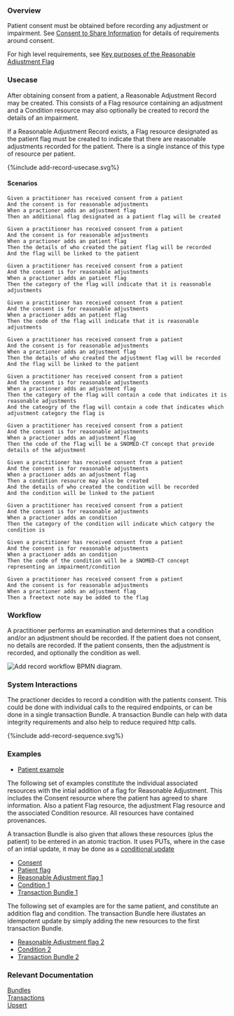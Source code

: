 ### Overview

Patient consent must be obtained before recording any adjustment or impairment.  See [Consent to Share Information](consent-to-share-information.html) for details of requirements around consent.

For high level requirements, see [Key purposes of the Reasonable Adjustment Flag](index.html#key-purposes) 

### Usecase
After obtaining consent from a patient, a Reasonable Adjustment Record may be created.  This consists of a Flag resource containing an adjustment and a Condition resource may also optionally be created to record the details of an impairment.  

If a Reasonable Adjustment Record exists, a Flag resource designated as the patient flag must be created to indicate that there are reasonable adjustments recorded for the patient.  There is a single instance of this type of resource per patient.

<div style="text-align: left;">

  {%include add-record-usecase.svg%}

</div>

#### Scenarios

```gherkin
Given a practitioner has received consent from a patient
And the consent is for reasonable adjustments
When a practioner adds an adjustment flag
Then an additional flag designated as a patient flag will be created

Given a practitioner has received consent from a patient
And the consent is for reasonable adjustments
When a practioner adds an patient flag
Then the details of who created the patient flag will be recorded
And the flag will be linked to the patient

Given a practitioner has received consent from a patient
And the consent is for reasonable adjustments
When a practioner adds an patient flag
Then the category of the flag will indicate that it is reasonable adjustments

Given a practitioner has received consent from a patient
And the consent is for reasonable adjustments
When a practioner adds an patient flag
Then the code of the flag will indicate that it is reasonable adjustments

Given a practitioner has received consent from a patient
And the consent is for reasonable adjustments
When a practioner adds an adjustment flag
Then the details of who created the adjustment flag will be recorded
And the flag will be linked to the patient

Given a practitioner has received consent from a patient
And the consent is for reasonable adjustments
When a practioner adds an adjustment flag
Then the category of the flag will contain a code that indicates it is reasonable adjustments
And the cateogry of the flag will contain a code that indicates which adjustment category the flag is

Given a practitioner has received consent from a patient
And the consent is for reasonable adjustments
When a practioner adds an adjustment flag
Then the code of the flag will be a SNOMED-CT concept that provide details of the adjustment

Given a practitioner has received consent from a patient
And the consent is for reasonable adjustments
When a practioner adds an adjustment flag
Then a condition resource may also be created
And the details of who created the condition will be recorded
And the condition will be linked to the patient

Given a practitioner has received consent from a patient
And the consent is for reasonable adjustments
When a practioner adds an condition
Then the category of the condition will indicate which catgory the condition is

Given a practitioner has received consent from a patient
And the consent is for reasonable adjustments
When a practioner adds an condition
Then the code of the condition will be a SNOMED-CT concept representing an impairment/condition

Given a practitioner has received consent from a patient
And the consent is for reasonable adjustments
When a practioner adds an adjustment flag
Then a freetext note may be added to the flag
```

### Workflow

A practitioner performs an examination and determines that a condition and/or an adjustment should be recorded.  If the patient does not consent, no details are recorded.  If the patient consents, then the adjustment is recorded, and optionally the condition as well.

<div style="text-align: left;">
    <img style="max-width: 70%" alt="Add record workflow BPMN diagram." src="add-record-workflow.svg"/>
</div>

### System Interactions

The practioner decides to record a condition with the patients consent.  This could be done with individual calls to the required endpoints, or can be done in a single transaction Bundle.  A transaction Bundle can help with data integrity requirements and also help to reduce required http calls.

<div style="text-align: left;">
  {%include add-record-sequence.svg%}
</div>

### Examples

* [Patient example](Patient-PatientExample1.html)

The following set of examples constitute the individual associated resources with the intial addition of a flag for Reasonable Adjustment.  This includes the Consent resource where the patient has agreed to share information.  Also a patient Flag resource, the adjustment Flag resource and the associated Condition resource.  All resources have contained provenances.

A transaction Bundle is also given that allows these resources (plus the patient) to be entered in an atomic traction.  It uses PUTs, where in the case of an intial update, it may be done as a [conditional update](https://www.hl7.org/fhir/http.html#cond-update)

* [Consent](Consent-RAConsentExample1.html)
* [Patient flag](Flag-RAPatientFlagExample1.html)
* [Reasonable Adjustment flag 1](Flag-RAFlagExample1.html)
* [Condition 1](Condition-RAConditionExample1.html)
* [Transaction Bundle 1](Bundle-AddRARecordTransactionExample1.html)

The following set of examples are for the same patient, and constitute an addition flag and condition.  The transaction Bundle here illustates an idempotent update by simply adding the new resources to the first transaction Bundle.

* [Reasonable Adjustment flag 2](Flag-RAFlagExample2.html)
* [Condition 2](Condition-RAConditionExample2.html)
* [Transaction Bundle 2](Bundle-AddRARecordTransactionExample2.html)

### Relevant Documentation

[Bundles](https://hl7.org/fhir/r4/bundle.html)  
[Transactions](https://hl7.org/fhir/r4/http.html#transaction)  
[Upsert](https://hl7.org/fhir/r4/http.html#upsert)  